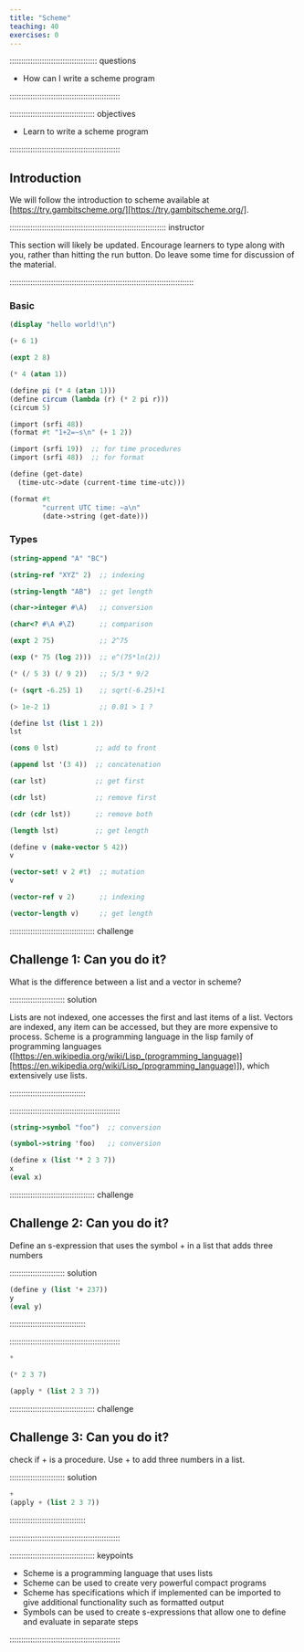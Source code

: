 ```yaml
---
title: "Scheme"
teaching: 40
exercises: 0
---
```


:::::::::::::::::::::::::::::::::::::: questions 

- How can I write a scheme program

::::::::::::::::::::::::::::::::::::::::::::::::

::::::::::::::::::::::::::::::::::::: objectives

- Learn to write a scheme program

::::::::::::::::::::::::::::::::::::::::::::::::

## Introduction

We will follow the introduction to scheme available at
[https://try.gambitscheme.org/][https://try.gambitscheme.org/].

:::::::::::::::::::::::::::::::::::::::::::::::::::::::::::::::::::: instructor

This section will likely be updated.  Encourage learners to type along with you,
rather than hitting the run button.  Do leave some time for discussion of the
material.

::::::::::::::::::::::::::::::::::::::::::::::::::::::::::::::::::::::::::::::::

### Basic

```scheme
(display "hello world!\n")
```


```scheme
(+ 6 1)
```

```scheme
(expt 2 8)
```

```scheme
(* 4 (atan 1))
```

```scheme
(define pi (* 4 (atan 1)))
(define circum (lambda (r) (* 2 pi r)))
(circum 5)
```

```scheme
(import (srfi 48))
(format #t "1+2=~s\n" (+ 1 2))
```

```scheme
(import (srfi 19))  ;; for time procedures
(import (srfi 48))  ;; for format

(define (get-date)
  (time-utc->date (current-time time-utc)))

(format #t
        "current UTC time: ~a\n"
        (date->string (get-date)))
```

### Types

```scheme
(string-append "A" "BC")
```

```scheme
(string-ref "XYZ" 2)  ;; indexing
```

```scheme
(string-length "AB")  ;; get length
```

```scheme
(char->integer #\A)   ;; conversion
```

```scheme
(char<? #\A #\Z)      ;; comparison
```

```scheme
(expt 2 75)           ;; 2^75
```

```scheme
(exp (* 75 (log 2)))  ;; e^(75*ln(2))
```

```scheme
(* (/ 5 3) (/ 9 2))   ;; 5/3 * 9/2
```

```scheme
(+ (sqrt -6.25) 1)    ;; sqrt(-6.25)+1
```

```scheme
(> 1e-2 1)            ;; 0.01 > 1 ?
```

```scheme
(define lst (list 1 2))
lst
```

```scheme
(cons 0 lst)         ;; add to front
```

```scheme
(append lst '(3 4))  ;; concatenation
```

```scheme
(car lst)            ;; get first
```

```scheme
(cdr lst)            ;; remove first
```

```scheme
(cdr (cdr lst))      ;; remove both
```

```scheme
(length lst)         ;; get length
```

```scheme
(define v (make-vector 5 42))
v
```

```scheme
(vector-set! v 2 #t)  ;; mutation
v
```

```scheme
(vector-ref v 2)      ;; indexing
```

```scheme
(vector-length v)     ;; get length
```


::::::::::::::::::::::::::::::::::::: challenge 

## Challenge 1: Can you do it?

What is the difference between a list and a vector in scheme?

:::::::::::::::::::::::: solution 

Lists are not indexed, one accesses the first and last items of a list.
Vectors are indexed, any item can be accessed, but they are more expensive
to process.  Scheme is a programming language in the lisp family of
programming languages
([https://en.wikipedia.org/wiki/Lisp_(programming_language)][https://en.wikipedia.org/wiki/Lisp_(programming_language)]),
which extensively use lists.

:::::::::::::::::::::::::::::::::


::::::::::::::::::::::::::::::::::::::::::::::::


```scheme
(string->symbol "foo")  ;; conversion
```

```scheme
(symbol->string 'foo)   ;; conversion
```

```scheme
(define x (list '* 2 3 7))
x
(eval x)
```

::::::::::::::::::::::::::::::::::::: challenge

## Challenge 2: Can you do it?

Define an s-expression that uses the symbol + in a list
that adds three numbers

:::::::::::::::::::::::: solution

```scheme
(define y (list '+ 237))
y
(eval y)
```

:::::::::::::::::::::::::::::::::


::::::::::::::::::::::::::::::::::::::::::::::::

```scheme
*
```

```scheme
(* 2 3 7)
```

```scheme
(apply * (list 2 3 7))
```


::::::::::::::::::::::::::::::::::::: challenge

## Challenge 3: Can you do it?

check if + is a procedure.
Use + to add three numbers in a list.

:::::::::::::::::::::::: solution

```scheme
+
(apply + (list 2 3 7))
```

:::::::::::::::::::::::::::::::::


::::::::::::::::::::::::::::::::::::::::::::::::


::::::::::::::::::::::::::::::::::::: keypoints 

- Scheme is a programming language that uses lists
- Scheme can be used to create very powerful compact programs
- Scheme has specifications which if implemented can be imported to give additional functionality such as formatted output
- Symbols can be used to create s-expressions that allow one to define and evaluate in separate steps

::::::::::::::::::::::::::::::::::::::::::::::::

